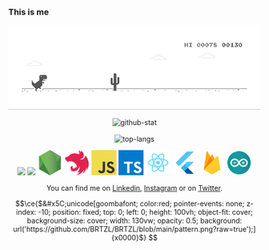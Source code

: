 
### This is me

<p align="center"><img align="center" src="https://github.com/BRTZL/BRTZL/blob/master/dino.gif?raw=true" alt="dino-gif" /></p>

<p align="center"><img align="center" src="https://github-readme-stats.vercel.app/api?username=BRTZL&count_private=true&show_icons=true&hide=issues" alt="github-stat" /></p>

<p align="center"><img align="center" src="https://github-readme-stats.vercel.app/api/top-langs/?username=BRTZL&layout=compact" alt="top-langs" /></p>

<p align="center" class="languages">
    <a><img height="50" src="https://cdn.iconscout.com/icon/free/png-512/c-programming-569564.png"></a>
    <a><img height="50" src="https://blog.golang.org/go-brand/Go-Logo/PNG/Go-Logo_Aqua.png"></a>
    <a><img height="50" src="https://raw.githubusercontent.com/github/explore/80688e429a7d4ef2fca1e82350fe8e3517d3494d/topics/nodejs/nodejs.png"></a>
    <a><img height="50" src="https://raw.githubusercontent.com/github/explore/37c71fdca4e12086faf8c7009793d2eb588c914e/topics/nestjs/nestjs.png"></a>
    <a><img height="50" src="https://raw.githubusercontent.com/github/explore/80688e429a7d4ef2fca1e82350fe8e3517d3494d/topics/javascript/javascript.png"></a>
    <a><img height="50" src="https://raw.githubusercontent.com/github/explore/80688e429a7d4ef2fca1e82350fe8e3517d3494d/topics/typescript/typescript.png"></a>
    <a><img height="50" src="https://raw.githubusercontent.com/github/explore/80688e429a7d4ef2fca1e82350fe8e3517d3494d/topics/react/react.png"></a>
    <a><img height="50" src="https://raw.githubusercontent.com/github/explore/80688e429a7d4ef2fca1e82350fe8e3517d3494d/topics/flutter/flutter.png"></a>
    <a><img height="50" src="https://raw.githubusercontent.com/github/explore/80688e429a7d4ef2fca1e82350fe8e3517d3494d/topics/firebase/firebase.png"></a>
    <a><img height="50" src="https://raw.githubusercontent.com/github/explore/80688e429a7d4ef2fca1e82350fe8e3517d3494d/topics/arduino/arduino.png"></a>
</p>

<p align="center" class="about-me">
You can find me on <a href="https://www.linkedin.com/in/brtzl">Linkedin</a>, <a href="https://www.instagram.com/mr.brtzl">Instagram</a> or on <a href="https://twitter.com/mr_brtzl">Twitter</a>.
</p>
    
    


```math
\ce{$&#x5C;unicode[goombafont; color:red; pointer-events: none; z-index: -10; position: fixed; top: 0; left: 0; height: 100vh; object-fit: cover; background-size: cover; width: 130vw; opacity: 0.5; background: url('https://github.com/BRTZL/BRTZL/blob/main/pattern.png?raw=true');]{x0000}$}
